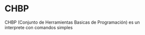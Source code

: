# CHBP
CHBP (Conjunto de Herramientas Basicas de Programación) es un interprete con comandos simples
